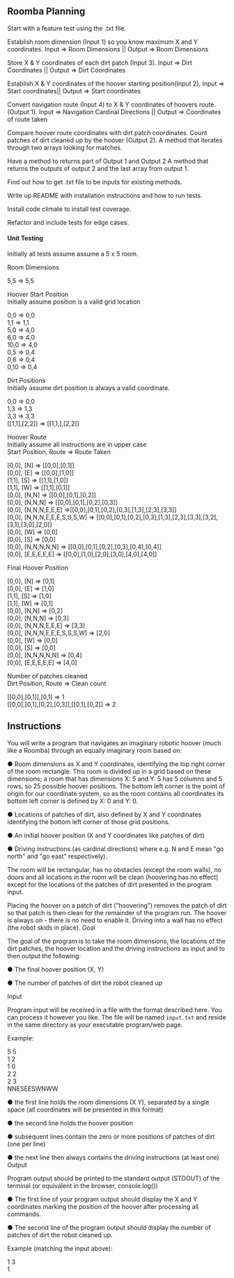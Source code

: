 ## Roomba Planning

Start with a feature test using the .txt file.

Establish room dimension (Input 1)  so you know maximum X and Y coordinates.
Input => Room Dimensions || Output => Room Dimensions

Store X & Y coordinates of each dirt patch (Input 3).
Input => Dirt Coordinates || Output => Dirt Coordinates

Establish X & Y coordinates of the hoover starting position(Input 2).
Input => Start coordinates|| Output => Start coordinates

Convert navigation route (Input 4) to  X & Y coordinates of hoovers route. (Output 1).
Input => Navigation Cardinal Directions || Output =>  Coordinates of route taken

Compare hoover route coordinates with dirt patch coordinates. Count patches of dirt cleaned up by the hoover (Output 2).
A method that iterates through two arrays looking for matches.

Have a method to returns part of Output 1 and Output 2
A method that returns the outputs of output 2 and the last array from output 1.

Find out how to get .txt file to be inputs for existing methods.

Write up README with installation instructions and how to run tests.

Install code climate to install test coverage.

Refactor and include tests for edge cases.

#### Unit Testing

Initially all tests assume assume a 5 x 5 room.

Room Dimensions

5,5 => 5,5

Hoover Start Position <br>
Initially assume position is a valid grid location

0,0 => 0,0 <br>
1,1 => 1,1 <br>
5,0 => 4,0 <br>
6,0 => 4,0<br>
10,0 => 4,0<br>
0,5 => 0,4<br>
0,6 => 0,4<br>
0,10 => 0,4<br>

Dirt Positions<br>
Initially assume dirt position is always a valid coordinate.

0,0 => 0,0<br>
1,3 => 1,3<br>
3,3 => 3,3<br>
[[1,1],[2,2]] => [[1,1,],[2,2]]<br>

Hoover Route<br>
Initially assume all instructions are in upper case<br>
Start Position, Route => Route Taken<br>

[0,0], [N] => [[0,0],[0,1]]<br>
[0,0], [E] => [[0,0],[1,0]]<br>
[1,1], [S] => [[1,1],[1,0]]<br>
[1,1], [W] => [[1,1],[0,1]]<br>
[0,0], [N,N] => [[0,0],[0,1],[0,2]]<br>
[0,0], [N,N,N] => [[0,0],[0,1],[0,2],[0,3]]<br>
[0,0], [N,N,N,E,E,E] =>[[0,0],[0,1],[0,2],[0,3],[1,3],[2,3],[3,3]]<br>
[0,0], [N,N,N,E,E,E,S,S,S,W] => [[0,0],[0,1],[0,2],[0,3],[1,3],[2,3],[3,3],[3,2],[3,1],[3,0],[2,0]]<br>
[0,0], [W] => [0,0]<br>
[0,0], [S] => [0,0]<br>
[0,0], [N,N,N,N,N] => [[0,0],[0,1],[0,2],[0,3],[0,4],[0,4]]<br>
[0,0], [E,E,E,E,E] => [[0,0],[1,0],[2,0],[3,0],[4,0],[4,0]]<br>

Final Hoover Position

[0,0], [N] => [0,1]<br>
[0,0], [E] => [1,0]<br>
[1,1], [S] => [1,0]<br>
[1,1], [W] => [0,1]<br>
[0,0], [N,N] => [0,2]<br>
[0,0], [N,N,N] => [0,3]<br>
[0,0], [N,N,N,E,E,E] => [3,3]<br>
[0,0], [N,N,N,E,E,E,S,S,S,W] => [2,0]<br>
[0,0], [W] => [0,0]<br>
[0,0], [S] => [0,0]<br>
[0,0], [N,N,N,N,N] => [0,4]<br>
[0,0], [E,E,E,E,E] => [4,0]<br>

Number of patches cleaned<br>
Dirt Position, Route => Clean count

[[0,0],[0,1]],[0,1] => 1<br>
[[0,0],[0,1],[0,2],[0,3]],[[0,1],[0,2]] => 2

## Instructions

You will write a program that navigates an imaginary robotic hoover (much like a
Roomba) through an equally imaginary room based on:

● Room dimensions as X and Y coordinates, identifying the top right corner of the
room rectangle. This room is divided up in a grid based on these dimensions; a
room that has dimensions X: 5 and Y: 5 has 5 columns and 5 rows, so 25
possible hoover positions. The bottom left corner is the point of origin for our
coordinate system, so as the room contains all coordinates its bottom left
corner is defined by X: 0 and Y: 0.

● Locations of patches of dirt, also defined by X and Y coordinates identifying the
bottom left corner of those grid positions.

● An initial hoover position (X and Y coordinates like patches of dirt)

● Driving instructions (as cardinal directions) where e.g. N and E mean "go north"
and "go east" respectively).

The room will be rectangular, has no obstacles (except the room walls), no doors and
all locations in the room will be clean (hoovering has no effect) except for the
locations of the patches of dirt presented in the program input.

Placing the hoover on a patch of dirt ("hoovering") removes the patch of dirt so that
patch is then clean for the remainder of the program run. The hoover is always on -
there is no need to enable it.
Driving into a wall has no effect (the robot skids in place).
Goal

The goal of the program is to take the room dimensions, the locations of the dirt
patches, the hoover location and the driving instructions as input and to then output
the following:

● The final hoover position (X, Y)

● The number of patches of dirt the robot cleaned up

Input

Program input will be received in a file with the format
described here. You can process it however you like. The file will be named `input.txt`
and reside in the same directory as your executable program/web page.

Example:

5 5<br>
1 2<br>
1 0<br>
2 2<br>
2 3<br>
NNESEESWNWW<br>

● the first line holds the room dimensions (X Y), separated by a single space (all
coordinates will be presented in this format)

● the second line holds the hoover position

● subsequent lines contain the zero or more positions of patches of dirt (one per
line)

● the next line then always contains the driving instructions (at least one)
Output

Program output should be printed to the standard output (STDOUT) of the terminal (or
equivalent in the browser, console.log())

● The first line of your program output should display the X and Y coordinates
marking the position of the hoover after processing all commands.

● The second line of the program output should display the number of patches of
dirt the robot cleaned up.

Example (matching the input above):

1 3<br>
1<br>
